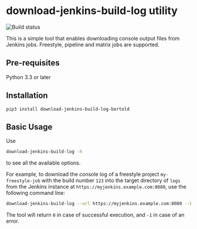 # download-jenkins-build-log utility

![Build status](https://travis-ci.org/bertold/download-jenkins-build-log.svg?branch=master)

This is a simple tool that enables downloading console output files
from Jenkins jobs. Freestyle, pipeline and matrix jobs are supported.

## Pre-requisites

Python 3.3 or later

## Installation

```
pip3 install download-jenkins-build-log-bertold
```



## Basic Usage

Use
```bash
download-jenkins-build-log -h
```
to see all the available options.

For example, to download the console log of a freestyle project `my-freestyle-job`
with the build number `123` into the target directory of `logs` from the Jenkins
instance at `https://myjenkins.example.com:8080`, use the following command line:
```bash
download-jenkins-build-log --url https://myjenkins.example.com:8080 --build 123 --directory logs my-freestyle-job
```

The tool will return `0` in case of successful execution, and `-1` in case of an error. 
